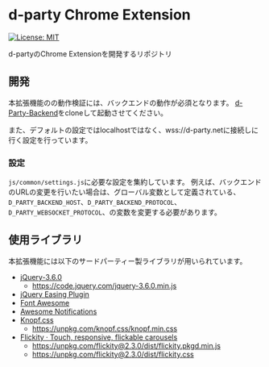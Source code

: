 # d-party Chrome Extension

[![License: MIT](https://img.shields.io/badge/License-MIT-yellow.svg)](https://github.com/d-Party/d-Party-Chrome-Extensions/blob/main/LICENSE)

d-partyのChrome Extensionを開発するリポジトリ

## 開発

本拡張機能のの動作検証には、バックエンドの動作が必須となります。
[d-Party-Backend](https://github.com/d-Party/d-Party-Backend)をcloneして起動させてください。

また、デフォルトの設定ではlocalhostではなく、wss://d-party.netに接続しに行く設定を行っています。

### 設定

`js/common/settings.js`に必要な設定を集約しています。
例えば、バックエンドのURLの変更を行いたい場合は、グローバル変数として定義されている、`D_PARTY_BACKEND_HOST`、`D_PARTY_BACKEND_PROTOCOL`、`D_PARTY_WEBSOCKET_PROTOCOL`、の変数を変更する必要があります。

## 使用ライブラリ

本拡張機能には以下のサードパーティー製ライブラリが用いられています。

- [jQuery-3.6.0](https://jquery.com/)
  - <https://code.jquery.com/jquery-3.6.0.min.js>
- [jQuery Easing Plugin](https://gsgd.co.uk/sandbox/jquery/easing/)
- [Font Awesome](https://fontawesome.com/)
- [Awesome Notifications](https://f3oall.github.io/awesome-notifications/)
- [Knopf.css](https://knopf.dev/)
  - <https://unpkg.com/knopf.css/knopf.min.css>
- [Flickity · Touch, responsive, flickable carousels](https://flickity.metafizzy.co/)
  - <https://unpkg.com/flickity@2.3.0/dist/flickity.pkgd.min.js>
  - <https://unpkg.com/flickity@2.3.0/dist/flickity.css>

